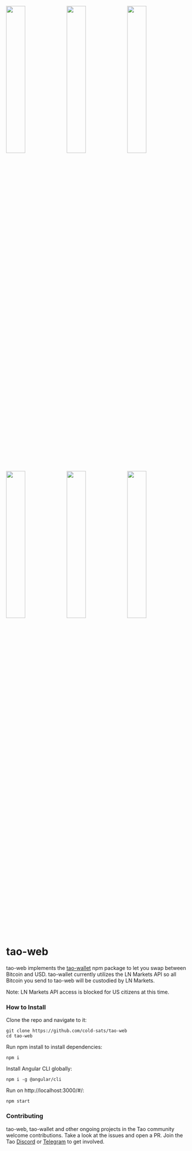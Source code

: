 <p float="left">
  <img src="https://user-images.githubusercontent.com/39313620/197959700-dcadb26c-fdbf-44f6-ab0c-8cdfa422db41.png" width="32%"/>
  <img src="https://user-images.githubusercontent.com/39313620/198188378-749f15ae-5e91-45d7-b86e-7c71d3347c8e.png" width="32%"/> 
  <img src="https://user-images.githubusercontent.com/39313620/197959952-8e7afad4-9582-495c-b3cd-570d948d127c.png" width="32%"/> 
</p>

<p float="left">
  <img src="https://user-images.githubusercontent.com/39313620/198188529-13ed7db6-064c-4066-b4de-f42caa2de817.png" width="32%"/>
  <img src="https://user-images.githubusercontent.com/39313620/198188657-7e660e86-fc58-4861-a697-7e0716deefa8.png" width="32%"/>
  <img src="https://user-images.githubusercontent.com/39313620/197962956-a245c24d-2c58-429d-93c3-128d1d49d228.png" width="32%"/>
</p>

# tao-web
tao-web implements the [tao-wallet](https://github.com/dannydeezy/tao-wallet) npm package to let you swap between Bitcoin and USD. tao-wallet currently utilizes the LN Markets API so all Bitcoin you send to tao-web will be custodied by LN Markets.

Note: LN Markets API access is blocked for US citizens at this time.

### How to Install

Clone the repo and navigate to it:
```
git clone https://github.com/cold-sats/tao-web
cd tao-web
```

Run npm install to install dependencies:
```
npm i
```

Install Angular CLI globally:
```
npm i -g @angular/cli
```

Run on http://localhost:3000/#/:
```
npm start
```

### Contributing

tao-web, tao-wallet and other ongoing projects in the Tao community welcome contributions. Take a look at the issues and open a PR. Join the Tao [Discord](https://discord.com/invite/nmTNNtGgKK) or [Telegram](https://t.me/tao_wallet) to get involved.
